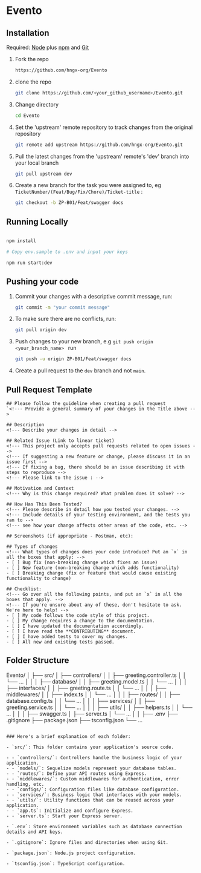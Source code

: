 # Evento

## Installation

Required: [Node](https://nodejs.org/) plus [npm](https://docs.npmjs.com/) and [Git](https://git-scm.com/downloads)

1. Fork the repo

   ```bash
   https://github.com/hngx-org/Evento
   ```

2. clone the repo

   ```bash
   git clone https://github.com/<your_github_username>/Evento.git
   ```

3. Change directory

   ```bash
   cd Evento
   ```

4. Set the 'upstream' remote repository to track changes from the original repository

   ```bash
   git remote add upstream https://github.com/hngx-org/Evento.git
   ```

5. Pull the latest changes from the 'upstream' remote's 'dev' branch into your local branch

   ```bash
   git pull upstream dev
   ```

6. Create a new branch for the task you were assigned to, eg `TicketNumber/(Feat/Bug/Fix/Chore)/Ticket-title` :
   ```bash
   git checkout -b ZP-B01/Feat/swagger docs
   ```

## Running Locally

```bash

npm install

# Copy env.sample to .env and input your keys

npm run start:dev

```

## Pushing your code

1. Commit your changes with a descriptive commit message, run:
   ```bash
   git commit -m "your commit message"
   ```
2. To make sure there are no conflicts, run:
   ```bash
   git pull origin dev
   ```
3. Push changes to your new branch, e.g `git push origin <your_branch_name>
` run

   ```bash
   git push -u origin ZP-B01/Feat/swagger docs
   ```

4. Create a pull request to the `dev` branch and not `main`.

## Pull Request Template

```
## Please follow the guideline when creating a pull request
`<!--- Provide a general summary of your changes in the Title above -->
​
## Description
<!--- Describe your changes in detail -->
​
## Related Issue (Link to linear ticket)
<!--- This project only accepts pull requests related to open issues -->
<!--- If suggesting a new feature or change, please discuss it in an issue first -->
<!--- If fixing a bug, there should be an issue describing it with steps to reproduce -->
<!--- Please link to the issue : -->
​
## Motivation and Context
<!--- Why is this change required? What problem does it solve? -->
​
## How Has This Been Tested?
<!--- Please describe in detail how you tested your changes. -->
<!--- Include details of your testing environment, and the tests you ran to -->
<!--- see how your change affects other areas of the code, etc. -->
​
## Screenshots (if appropriate - Postman, etc):
​
## Types of changes
<!--- What types of changes does your code introduce? Put an `x` in all the boxes that apply: -->
- [ ] Bug fix (non-breaking change which fixes an issue)
- [ ] New feature (non-breaking change which adds functionality)
- [ ] Breaking change (fix or feature that would cause existing functionality to change)
​
## Checklist:
<!--- Go over all the following points, and put an `x` in all the boxes that apply. -->
<!--- If you're unsure about any of these, don't hesitate to ask. We're here to help! -->
- [ ] My code follows the code style of this project.
- [ ] My change requires a change to the documentation.
- [ ] I have updated the documentation accordingly.
- [ ] I have read the **CONTRIBUTING** document.
- [ ] I have added tests to cover my changes.
- [ ] All new and existing tests passed.
```

## Folder Structure

Evento/
│
├── src/
│ ├── controllers/
│ │ ├── greeting.controller.ts
│ │ └── ...
│ │
│ ├── database/
│ │ ├── greeting.model.ts
│ │ └── ...
│ │
│ ├── interfaces/
│ │ ├── greeting.route.ts
│ │ └── ...
│ │
│ ├── middlewares/
│ │ ├── index.ts
│ │ └── ...
│ │
│ ├── routes/
│ │ ├── database.config.ts
│ │ └── ...
│ │
│ ├── services/
│ │ ├── greeting.service.ts
│ │ └── ...
│ │
│ ├── utils/
│ │ ├── helpers.ts
│ │ └── ...
│ │
│ ├── swagger.ts
│ ├── server.ts
│ └── ...
│
│
├── .env
├── .gitignore
├── package.json
├── tsconfig.json
└── ...

```

### Here's a brief explanation of each folder:

- `src/`: This folder contains your application's source code.

- - `controllers/`: Controllers handle the business logic of your application.
- - `models/`: Sequelize models represent your database tables.
- - `routes/`: Define your API routes using Express.
- - `middlewares/`: Custom middlewares for authentication, error handling, etc.
- - `configs/`: Configuration files like database configuration.
- - `services/`: Business logic that interfaces with your models.
- - `utils/`: Utility functions that can be reused across your application.
- - `app.ts`: Initialize and configure Express.
- - `server.ts`: Start your Express server.

- `.env`: Store environment variables such as database connection details and API keys.

- `.gitignore`: Ignore files and directories when using Git.

- `package.json`: Node.js project configuration.

- `tsconfig.json`: TypeScript configuration.
```
